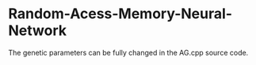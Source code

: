 # Random-Acess-Memory-Neural-Network
The genetic parameters can be fully changed in the AG.cpp source code.
